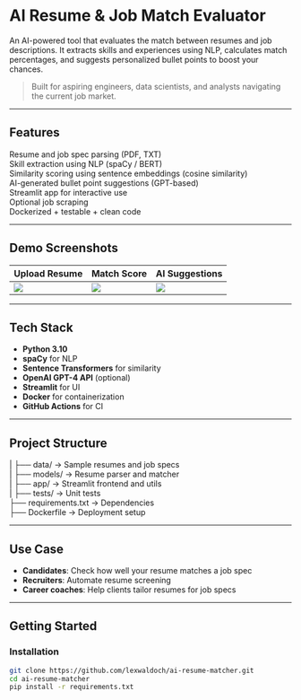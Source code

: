 #  AI Resume & Job Match Evaluator

An AI-powered tool that evaluates the match between resumes and job descriptions. It extracts skills and experiences using NLP, calculates match percentages, and suggests personalized bullet points to boost your chances.

> Built for aspiring engineers, data scientists, and analysts navigating the current job market.

---

## Features

 Resume and job spec parsing (PDF, TXT)  
 Skill extraction using NLP (spaCy / BERT)  
 Similarity scoring using sentence embeddings (cosine similarity)  
 AI-generated bullet point suggestions (GPT-based)  
 Streamlit app for interactive use  
 Optional job scraping  
 Dockerized + testable + clean code 

---

## Demo Screenshots

| Upload Resume | Match Score | AI Suggestions |
|---------------|-------------|----------------|
| ![](screenshots/upload.png) | ![](screenshots/match.png) | ![](screenshots/suggestions.png) |

---

## Tech Stack

- **Python 3.10**
- **spaCy** for NLP
- **Sentence Transformers** for similarity
- **OpenAI GPT-4 API** (optional)
- **Streamlit** for UI
- **Docker** for containerization
- **GitHub Actions** for CI

---

## Project Structure
| ├── data/ → Sample resumes and job specs  
| ├── models/ → Resume parser and matcher  
| ├── app/ → Streamlit frontend and utils  
| ├── tests/ → Unit tests  
├── requirements.txt → Dependencies  
├── Dockerfile → Deployment setup  

---

## Use Case

- **Candidates**: Check how well your resume matches a job spec
- **Recruiters**: Automate resume screening
- **Career coaches**: Help clients tailor resumes for job specs

---

## Getting Started

###  Installation

```bash
git clone https://github.com/lexwaldoch/ai-resume-matcher.git
cd ai-resume-matcher
pip install -r requirements.txt


